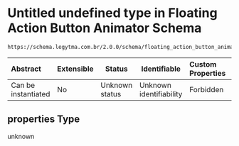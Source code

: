 # Untitled undefined type in Floating Action Button Animator Schema

```txt
https://schema.legytma.com.br/2.0.0/schema/floating_action_button_animator.schema.json#/properties
```




| Abstract            | Extensible | Status         | Identifiable            | Custom Properties | Additional Properties | Access Restrictions | Defined In                                                                                                                    |
| :------------------ | ---------- | -------------- | ----------------------- | :---------------- | --------------------- | ------------------- | ----------------------------------------------------------------------------------------------------------------------------- |
| Can be instantiated | No         | Unknown status | Unknown identifiability | Forbidden         | Allowed               | none                | [floating_action_button_animator.schema.json\*](../schema/floating_action_button_animator.schema.json) |

## properties Type

unknown
